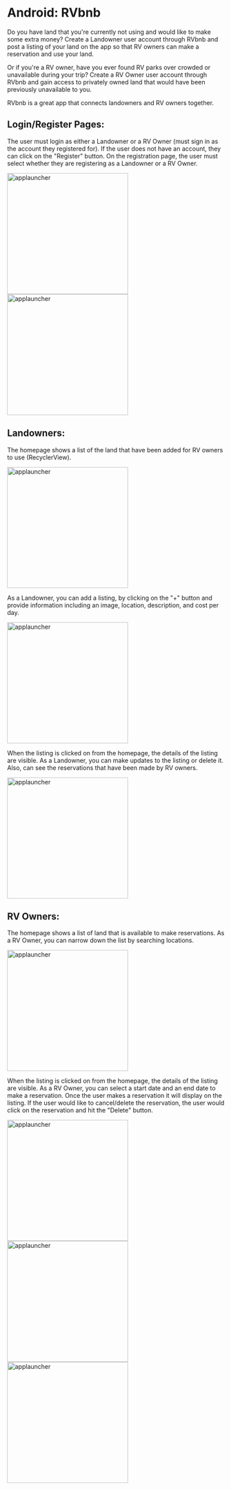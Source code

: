 # Android: RVbnb

Do you have land that you're currently not using and would like to make some extra money? Create a Landowner user account through RVbnb and post a listing of your land on the app so that RV owners can make a reservation and use your land. 

Or if you're a RV owner, have you ever found RV parks over crowded or unavailable during your trip? Create a RV Owner user account through RVbnb and gain access to privately owned land that would have been previously unavailable to you.

RVbnb is a great app that connects landowners and RV owners together. 

## Login/Register Pages:
The user must login as either a Landowner or a RV Owner (must sign in as the account they registered for). If the user does not have an account, they can click on the "Register" button. On the registration page, the user must select whether they are registering as a Landowner or a RV Owner.

<img src="images/login.png" alt="applauncher" width="280px"> <img src="images/registration.png" alt="applauncher" width="280px">

## Landowners:

The homepage shows a list of the land that have been added for RV owners to use (RecyclerView).

<img src="images/landowner_list.png" alt="applauncher" width="280px">

As a Landowner, you can add a listing, by clicking on the "+" button and provide information including an image, location, description, and cost per day. 

<img src="images/landowner_add_listing.png" alt="applauncher" width="280px">

When the listing is clicked on from the homepage, the details of the listing are visible. As a Landowner, you can make updates to the listing or delete it. Also, can see the reservations that have been made by RV owners.

<img src="images/landowner_details.png" alt="applauncher" width="280px">

## RV Owners:

The homepage shows a list of land that is available to make reservations. As a RV Owner, you can narrow down the list by searching locations.

<img src="images/rvowner_list.png" alt="applauncher" width="280px">

When the listing is clicked on from the homepage, the details of the listing are visible. As a RV Owner, you can select a start date and an end date to make a reservation. Once the user makes a reservation it will display on the listing. If the user would like to cancel/delete the reservation, the user would click on the reservation and hit the "Delete" button. 

<img src="images/rvowner_reservation.png" alt="applauncher" width="280px"> <img src="images/rvowner_reservation_date.png" alt="applauncher" width="280px"> <img src="images/rvowner_reservation_details.png" alt="applauncher" width="280px">

